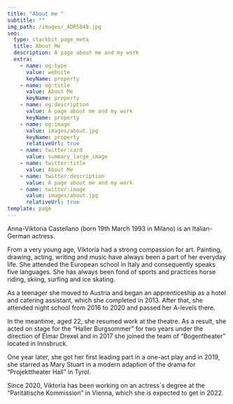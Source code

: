 ```yaml
---
title: "About me "
subtitle: ""
img_path: /images/_ADR5848.jpg
seo:
  type: stackbit_page_meta
  title: About Me
  description: A page about me and my work
  extra:
    - name: og:type
      value: website
      keyName: property
    - name: og:title
      value: About Me
      keyName: property
    - name: og:description
      value: A page about me and my work
      keyName: property
    - name: og:image
      value: images/about.jpg
      keyName: property
      relativeUrl: true
    - name: twitter:card
      value: summary_large_image
    - name: twitter:title
      value: About Me
    - name: twitter:description
      value: A page about me and my work
    - name: twitter:image
      value: images/about.jpg
      relativeUrl: true
template: page
---
```

Anna-Viktoria Castellano (born 19th March 1993 in Milano) is an Italian-German actress.

From a very young age, Viktoria had a strong compassion for art. Painting, drawing, acting, writing and music have always been a part of her everyday life. She attended the European school in Italy and consequently speaks five languages. She has always been fond of sports and practices horse riding, skiing, surfing and ice skating.

As a teenager she moved to Austria and began an apprenticeship as a hotel and catering assistant, which she completed in 2013. After that, she attended night school from 2016 to 2020 and passed her A-levels there.

In the meantime, aged 22, she resumed work at the theatre. As a result, she acted on stage for the “Haller Burgsommer” for two years under the direction of Elmar Drexel and in 2017 she joined the team of “Bogentheater” located in Innsbruck.

One year later, she got her first leading part in a one-act play and in 2019, she starred as Mary Stuart in a modern adaption of the drama for “Projekttheater Hall” in Tyrol.

Since 2020, Viktoria has been working on an actress´s degree at the “Paritätische Kommission” in Vienna, which she is expected to get in 2022.